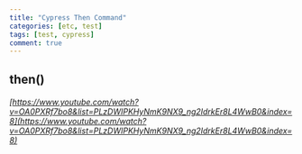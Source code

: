 ```yaml
---
title: "Cypress Then Command"
categories: [etc, test]
tags: [test, cypress]
comment: true
---
```


## then()


###### [https://www.youtube.com/watch?v=OA0PXRf7bo8&list=PLzDWIPKHyNmK9NX9_ng2IdrkEr8L4WwB0&index=8](https://www.youtube.com/watch?v=OA0PXRf7bo8&list=PLzDWIPKHyNmK9NX9_ng2IdrkEr8L4WwB0&index=8)
